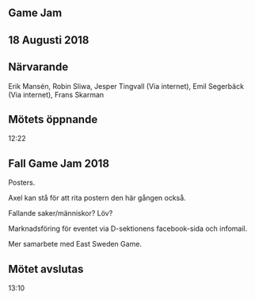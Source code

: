 ## Game Jam
## 18 Augusti 2018

## Närvarande
Erik Mansén, Robin Sliwa, Jesper Tingvall (Via internet), Emil Segerbäck (Via internet), Frans Skarman

## Mötets öppnande
12:22

## Fall Game Jam 2018
Posters.

Axel kan stå för att rita postern den här gången också.

Fallande saker/människor? Löv?

Marknadsföring för eventet via D-sektionens facebook-sida och infomail.

Mer samarbete med East Sweden Game.

## Mötet avslutas
13:10

